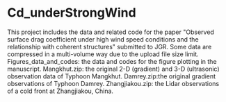 # Cd_underStrongWind
This project includes the data and related code for the paper "Observed surface drag coefficient under high wind speed conditions and the relationship with coherent structures" submitted to JGR.
Some data are compressed in a multi-volume way due to the upload file size limit.
Figures_data_and_codes: the data and codes for the figure plotting in the manuscript.
Mangkhut.zip: the original 2-D (gradient) and 3-D (ultrasonic) observation data of Typhoon Mangkhut.
Damrey.zip:the original gradient observations of Typhoon Damrey.
Zhangjiakou.zip: the Lidar observations of a cold front at Zhangjiakou, China.
